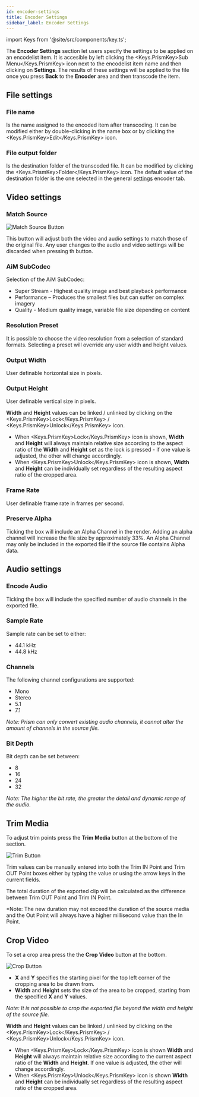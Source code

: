 ```yaml
---
id: encoder-settings
title: Encoder Settings
sidebar_label: Encoder Settings
---
```


import Keys from '@site/src/components/key.ts';

The **Encoder Settings** section let users specify the settings to be applied on an encodelist item.
It is accesible by left clicking the <Keys.PrismKey>Sub Menu</Keys.PrismKey> icon next to the encodelist item name and then clicking on **Settings**.
The results of these settings will be applied to the file once you press **Back** to the **Encoder** area and then transcode the item.

## File settings

### File name

Is the name assigned to the encoded item after transcoding. It can be modified either by double-clicking in the name box or by clicking the <Keys.PrismKey>Edit</Keys.PrismKey> icon.

### File output folder

Is the destination folder of the transcoded file. It can be modified by clicking the <Keys.PrismKey>Folder</Keys.PrismKey> icon. The default value of the destination folder is the one selected in the general [settings](settings.md#encoder) encoder tab.

## Video settings

### Match Source

![Match Source Button](/prismdocs/images/match_source.png "Match Source Button")

This button will adjust both the video and audio settings to match those of the original file. Any user changes to the audio and video settings will be discarded when pressing th button.

### AiM SubCodec

Selection of the AiM SubCodec:

- Super Stream - Highest quality image and best playback performance
- Performance – Produces the smallest files but can suffer on complex imagery
- Quality - Medium quality image, variable file size depending on content

### Resolution Preset

It is possible to choose the video resolution from a selection of standard formats. Selecting a preset will override any user width and height values.

### Output Width

User definable horizontal size in pixels.

### Output Height

User definable vertical size in pixels.

**Width** and **Height** values can be linked / unlinked by clicking on the <Keys.PrismKey>Lock</Keys.PrismKey> / <Keys.PrismKey>Unlock</Keys.PrismKey> icon.

- When <Keys.PrismKey>Lock</Keys.PrismKey> icon is shown, **Width** and **Height** will always maintain relative size according to the aspect ratio of the **Width** and **Height** set as the lock is pressed - if one value is adjusted, the other will change accordingly.
- When <Keys.PrismKey>Unlock</Keys.PrismKey> icon is shown, **Width** and **Height** can be individually set regardless of the resulting aspect ratio of the cropped area.

### Frame Rate

User definable frame rate in frames per second.

### Preserve Alpha

Ticking the box will include an Alpha Channel in the
render. Adding an alpha channel will increase the file size by approximately 33%. An Alpha Channel may only be included in the exported file if the source file contains Alpha data.

## Audio settings

### Encode Audio

Ticking the box will include the specified number of audio channels in the exported file.

### Sample Rate

Sample rate can be set to either:

- 44.1 kHz
- 44.8 kHz

### Channels

The following channel configurations are supported:

- Mono
- Stereo
- 5.1
- 7.1

_Note: Prism can only convert existing audio channels, it cannot alter the amount of channels in the source file._

### Bit Depth

Bit depth can be set between:

- 8
- 16
- 24
- 32

_Note: The higher the bit rate, the greater the detail and dynamic range of the audio._

## Trim Media

To adjust trim points press the **Trim Media** button at the bottom of the section.

![Trim Button](/prismdocs/images/trim.png "Trim Button")

Trim values can be manually entered into both the Trim IN Point and Trim OUT Point boxes either by typing the value or using the arrow keys in the current fields.

The total duration of the exported clip will be calculated as the difference between Trim OUT Point and Trim IN Point.

\*Note: The new duration may not exceed the duration of the source media and the Out Point will always have a higher millisecond value than the In Point.

## Crop Video

To set a crop area press the the **Crop Video** button at the bottom.

![Crop Button](/prismdocs/images/crop.png "Crop Button")

- **X** and **Y** specifies the starting pixel for the top left corner of the cropping area to be drawn from.
- **Width** and **Height** sets the size of the area to be cropped, starting from the specified **X** and **Y** values.

_Note: It is not possible to crop the exported file beyond the width and height of the source file._

**Width** and **Height** values can be linked / unlinked by clicking on the <Keys.PrismKey>Lock</Keys.PrismKey> / <Keys.PrismKey>Unlock</Keys.PrismKey> icon.

- When <Keys.PrismKey>Lock</Keys.PrismKey> icon is shown **Width** and **Height** will always maintain relative size according to the current aspect ratio of the **Width** and **Height**. If one value is adjusted, the other will change accordingly.
- When <Keys.PrismKey>Unlock</Keys.PrismKey> icon is shown **Width** and **Height** can be individually set regardless of the resulting aspect ratio of the cropped area.
